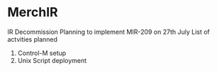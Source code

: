 # MerchIR
IR Decommission
Planning to implement MIR-209 on 27th July
List of actvities planned
1) Control-M setup
2) Unix Script deployment
